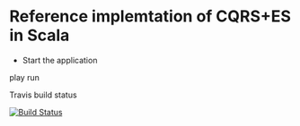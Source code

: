 Reference implemtation of CQRS+ES in Scala
==========================================

* Start the application

play run


Travis build status

[![Build Status](https://travis-ci.org/travis-ci/travis-build.png?branch=extract-logging)](rankytank)